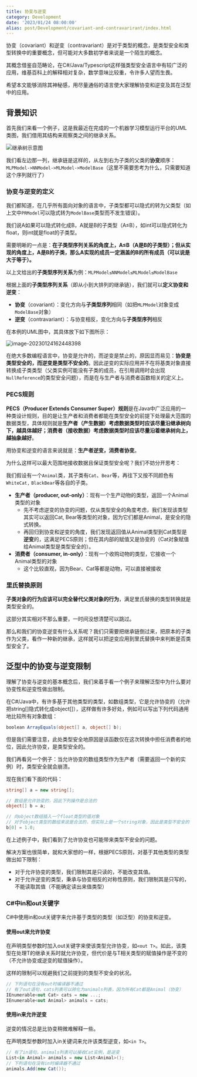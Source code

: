 ```yaml
---
title: 协变与逆变
category: Development
date: '2023/01/24 08:00:00'
alias: post/Development/covariant-and-contravarirant/index.html
---
```


协变（covariant）和逆变（contravariant）是对于类型的概念，是类型安全和类型转换中的重要概念，但可能对大多数初学者来说是一个陌生的概念。

<!-- more -->

其概念借鉴自范畴论，在C#/Java/Typescript这样强类型安全语言中有较广泛的应用，维基百科上的解释相对复杂，数学意味比较重，令许多人望而生畏。

希望本文能够消除其神秘感，用尽量通俗的语言使大家理解协变和逆变及其在泛型中的应用。

## 背景知识

首先我们来看一个例子，这是我最近在完成的一个机器学习模型运行平台的UML类图，我们借用其结构来观察类之间的继承关系。

![继承树示意图](https://picgo-1308055782.cos.ap-chengdu.myqcloud.com/picgo-new/202301241617468.png)

我们看左边那一列，继承链是这样的，从左到右为子类的父类的**协变**顺序：`MLPModel->NNModel->MLModel->ModelBase`（这里不需要思考为什么，只需要知道这个序列就行了）

### 协变与逆变的定义

我们都知道，在几乎所有面向对象的语言中，子类型都可以隐式的转为父类型（如上文中`PRModel`可以隐式转为`ModelBase`类型而不发生错误）。

我们说A如果可以隐式转化成B，A就是B的子类型（A≤B），如int可以隐式转化为float，则int就是float的子类型。

需要明晰的一点是：**在子类型序列关系的角度上，A≤B（A是B的子类型）；但从实现的角度上，A是B的子类，那么A实现的成员一定涵盖的B的所有成员（可以说是大于等于）。**

以上文给出的**子类型序列关系**为例：`MLPModel≤NNModel≤MLModel≤ModelBase`

根据上面的**子类型序列关系**（即从小到大排列的继承链），我们就可以**定义协变和逆变**：

- **协变**（covariant）：变化方向与**子类型序列**相同（如把`MLPModel`对象变成`ModelBase`对象）
- **逆变**（contravariant）：与协变相反，变化方向与**子类型序列**相反

在本例的UML图中，其具体放下如下图所示：

![image-20230124162448398](https://picgo-1308055782.cos.ap-chengdu.myqcloud.com/picgo-new/202301241624467.png)

在绝大多数编程语言中，协变是允许的，而逆变是禁止的，原因显而易见：**协变是类型安全的，而逆变是类型不安全的**。因此逆变的实际应用并不在将基类对象直接转换成子类类型（父类实例可能没有子类的成员，在引用调用时会出现`NullReference`的类型安全问题），而是在与生产者与消费者函数相关的定义上。

### PECS规则

**PECS（Producer Extends Consumer Super）规则**是在Java中广泛应用的一种类设计规则，目的是让生产者和消费者都能在类型安全的前提下处理最大范围的数据类型，具体规则就是**生产者（产生数据）考虑数据类型时应该尽量沿继承树向下，越具体越好；消费者（接收数据）考虑数据类型时应该尽量沿着继承树向上，越抽象越好**。

用协变和逆变的语言来说就是：**生产者逆变，消费者协变**。

为什么这样可以最大范围地接收数据且保证类型安全呢？我们不妨分开思考：

我们假设有一个`Animal`类，其子类有`Cat`、`Bear`等，再往下又按不同颜色有`WhiteCat,` `BlackBear`等各自的子类。

- **生产者（producer, out-only）**：现有一个生产动物的类型，返回一个Animal类型的对象
  - 先不考虑逆变的协变的问题，仅从类型安全的角度考虑，我们发现该类型其实可以返回Cat, Bear等类型的对象，因为它们都是Animal，是安全的隐式转换。
  - 再回归到协变和逆变的角度，我们发现返回值从Animal类型到Cat类型是**逆变**的，这满足PECS原则；但在其内部的赋值又是协变的（Cat对象赋值给Animal类型是类型安全的）。
- **消费者（consumer, in-only）**：现有一个收购动物的类型，它接收一个Animal类型的对象
  - 这个比较直观，因为Bear、Cat等都是动物，可以直接被接收

### 里氏替换原则

**子类对象的行为应该可以完全替代父类对象的行为**，满足里氏替换的类型转换就是类型安全的。

这部分其实相对不那么重要，一时间没想清楚可以跳过。

那么和我们的协变逆变有什么关系呢？我们只需要把继承链倒过来，把原本的子类作为父类，看作一种新的继承，这样就可以把逆变应用到里氏替换中来判断是否类型安全了。

## 泛型中的协变与逆变限制

理解了协变与逆变的基本概念后，我们来着手看一个例子来理解泛型中为什么要对协变性和逆变性做出限制。

在C#/Java中，有许多基于其他类型的类型，如数组类型，它是允许协变的（允许把string[]隐式转化成object[]），这样做有许多好处，例如可以写出下列代码通用地比较所有对象数组：

```c#
boolean ArrayEquals(object[] a, object[] b);
```

但是我们需要注意，此处类型安全地原因是该函数仅在这次转换中担任消费者的地位，因此允许协变，是类型安全的。

我们再看另一个例子：当允许协变的数组类型作为生产者（需要返回一个新的实例）时，类型安全就会崩溃。

现在我们看下面的代码：

```c#
string[] a = new string[];

// 数组是允许协变的，因此下列操作是合法的
object[] b = a;

// 向object数组插入一个float类型的值对象
// 对于object类型的数组来说是合法的，但实际上是一个string对象，因此是类型不安全的
b[0] = 1.0;
```

在上述例子中，我们看到了允许协变也可能带来类型不安全的问题。

解决方案也很简单，就和大家想的一样，根据PECS原则，对基于其他类型的类型做出如下限制：

- 对于允许协变的类型，我们限制其是只读的，不能改变其值。
- 对于允许逆变的类型，秉承与协变相反的对称性原则，我们限制其是只写的，不能读取其值（不能确定读出来值类型）

### C#中in和out关键字

C#中使用in和out关键字来允许基于类型的类型（如泛型）的协变和逆变。

#### 使用out来允许协变

在声明类型参数时加入out关键字来使该类型允许协变，如`<out T>`。如此，该类型在处理T的继承关系时就允许协变，但代价是与T相关类型的赋值操作是不变的（不允许协变或逆变的赋值操作）。

这样的限制可以规避我们之前提到的类型不安全的状况。

```c#
// 下列语句在没有out时编译器不通过
// 有了out语句，cats列表可以转化为animals列表，因为所有Cat都是Animal（协变）
IEnumerable<out Cat> cats = new ...;
IEnumerable<out Animal> animals = cats;
```

#### 使用in来允许逆变

逆变的情况总是比协变稍微难解释一些。

在声明类型参数时加入in关键词来允许该类型逆变，如`<in T>`。

```c#
// 有了in语句，animals列表可以接收Cat实例，是逆变
List<in Animal> animals = new List<Animal>();
// 下列语句在没有in时编译器不通过
animals.Add(new Cat());
```
